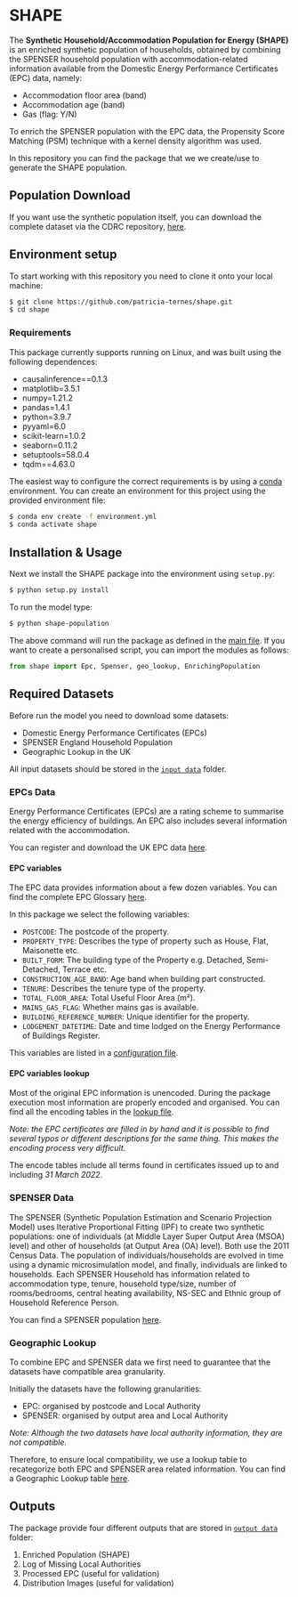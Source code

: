 # SHAPE

The **Synthetic Household/Accommodation Population for Energy (SHAPE)** is an
enriched synthetic population of households, obtained by combining the SPENSER
household population with accommodation-related information available from the
Domestic Energy Performance Certificates (EPC) data, namely:

- Accommodation floor area (band)
- Accommodation age (band)
- Gas (flag: Y/N)

To enrich the SPENSER population with the EPC data, the Propensity Score
Matching (PSM) technique with a kernel density algorithm was used.

In this repository you can find the package that we we create/use to generate
the SHAPE population.

## Population Download

If you want use the synthetic population itself, you can download the complete
dataset via the CDRC repository,
[here](https://data.cdrc.ac.uk/dataset/synthetic-householdaccommodation-population-energy-shape).

## Environment setup

To start working with this repository you need to clone it onto your local
machine:

```bash
$ git clone https://github.com/patricia-ternes/shape.git
$ cd shape
```

### Requirements

This package currently supports running on Linux,  <!-- and macOS. -->
and was built using the following dependences:

- causalinference==0.1.3
- matplotlib=3.5.1
- numpy=1.21.2
- pandas=1.4.1
- python=3.9.7
- pyyaml=6.0
- scikit-learn=1.0.2
- seaborn=0.11.2
- setuptools=58.0.4
- tqdm==4.63.0

The easiest way to configure the correct requirements is by using a
[conda](https://docs.anaconda.com/anaconda/install/) environment.
You can create an environment for this project using the provided
environment file:

```bash
$ conda env create -f environment.yml
$ conda activate shape
```

## Installation & Usage

Next we install the SHAPE package into the environment using `setup.py`:

```bash
$ python setup.py install
```

To run the model type:

```bash
$ python shape-population
```

The above command will run the package as defined in the
[main file](shape/__main__.py). If you want to create a personalised script, you
can import the modules as follows:

```python
from shape import Epc, Spenser, geo_lookup, EnrichingPopulation
```

## Required Datasets

Before run the model you need to download some datasets:

- Domestic Energy Performance Certificates (EPCs)
- SPENSER England Household Population
- Geographic Lookup in the UK

All input datasets should be stored in the [`input data`](data/input/) folder.

### EPCs Data

Energy Performance Certificates (EPCs) are a rating scheme to summarise the
energy efficiency of buildings. An EPC also includes several information
related with the accommodation.

You can register and download the UK EPC data
[here](https://epc.opendatacommunities.org/#register).

#### EPC variables

The EPC data provides information about a few dozen variables.
You can find the complete EPC Glossary
[here](https://epc.opendatacommunities.org/docs/guidance#glossary).

In this package we select the following variables:

- `POSTCODE`: The postcode of the property.
- `PROPERTY_TYPE`: Describes the type of property such as House, Flat, Maisonette etc.
- `BUILT_FORM`: The building type of the Property e.g. Detached, Semi-Detached, Terrace etc.
- `CONSTRUCTION_AGE_BAND`: Age band when building part constructed.
- `TENURE`: Describes the tenure type of the property.
- `TOTAL_FLOOR_AREA`: Total Useful Floor Area (m²).
- `MAINS_GAS_FLAG`: Whether mains gas is available.
- `BUILDING_REFERENCE_NUMBER`: Unique identifier for the property.
- `LODGEMENT_DATETIME`: Date and time lodged on the Energy Performance of Buildings Register.

This variables are listed in a [configuration file](./config/config.yaml).

#### EPC variables lookup

Most of the original EPC information is unencoded. During the package execution
most information are properly encoded and organised. You can find all the
encoding tables in the [lookup file](./config/lookups.yaml).

*Note: the EPC certificates are filled in by hand and it is possible to find
several typos or different descriptions for the same thing.
This makes the encoding process very difficult.*

The encode tables include all terms found in certificates issued up to and
including *31 March 2022*.

### SPENSER Data

The SPENSER (Synthetic Population Estimation and Scenario Projection Model) uses
Iterative Proportional Fitting (IPF) to create two synthetic populations: one of
individuals (at Middle Layer Super Output Area (MSOA) level) and other of
households (at Output Area (OA) level). Both use the 2011 Census Data. The
population of individuals/households are evolved in time using a dynamic
microsimulation model, and finally, individuals are linked to households. Each
SPENSER Household has information related to accommodation type, tenure,
household type/size, number of rooms/bedrooms, central heating availability,
NS-SEC and Ethnic group of Household Reference Person.

You can find a SPENSER population
[here](https://osf.io/623qz).

### Geographic Lookup

To combine EPC and SPENSER data we first need to guarantee that the datasets
have compatible area granularity.

Initially the datasets have the following granularities:

- EPC: organised by postcode and Local Authority
- SPENSER: organised by output area and Local Authority

*Note: Although the two datasets have local authority information, they are not
compatible.*

Therefore, to ensure local compatibility, we use a lookup table to recategorize
both EPC and SPENSER area related information.
You can find a Geographic Lookup table
[here](https://geoportal.statistics.gov.uk/datasets/postcode-to-output-area-to-lower-layer-super-output-area-to-middle-layer-super-output-area-to-local-authority-district-february-2022-lookup-in-the-uk/about).

## Outputs

The package provide four different outputs that are stored in
[`output data`](data/output/) folder:

1. Enriched Population (SHAPE)
2. Log of Missing Local Authorities
3. Processed EPC (useful for validation)
4. Distribution Images (useful for validation)

<!-- ## Develop packages

- pytest=6.2.5
- black=19.10b0
- sphinx=4.4.0
- sphinx_rtd_theme=0.4.3


## Documentation with sphinx

1. Create the docs folder: `$ sphinx-quickstart docs`
2. Use the apidoc: `$ sphinx-apidoc -o docs activity_model/`
3. Configure some files:
   - conf.py:
     - uncomment: `import os`, `import sys`, and `sys.path.insert(0, os.path.abspath("../.."))`.
     - add extentions: `sphinx.ext.autodoc`,`sphinx.ext.napoleon` , and `sphinx.ext.viewcode`.
     - change theme: `sphinx_rtd_theme`
   - index.rst:
     - `.. include:: ../activity_model.rst`
4. `$ make clean html`
5. `$ make html` -->
